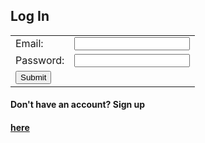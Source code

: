## Log In

<!--No actions yet-->
<form action="" method="post" id="form">
    <table>
        <tr>
            <td>Email:</td>
            <td><input type="email" name="email" required></td>
        </tr>
        <tr>
            <td>Password:</td>
            <td><input type="text" name="password" required></td>
        </tr>
        <tr>
            <td><input type="submit" value="Submit"></td>
        </tr>
    </table>
</form>
<h4>Don't have an account? Sign up </h4>
<h4><a href="/signup">here</h4>